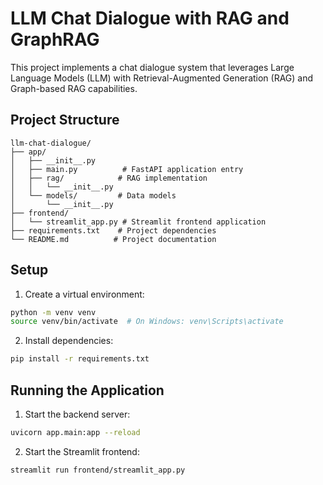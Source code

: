 # LLM Chat Dialogue with RAG and GraphRAG

This project implements a chat dialogue system that leverages Large Language Models (LLM) with Retrieval-Augmented Generation (RAG) and Graph-based RAG capabilities.

## Project Structure

```
llm-chat-dialogue/
├── app/
│   ├── __init__.py
│   ├── main.py          # FastAPI application entry
│   ├── rag/            # RAG implementation
│   │   └── __init__.py
│   └── models/         # Data models
│       └── __init__.py
├── frontend/
│   └── streamlit_app.py # Streamlit frontend application
├── requirements.txt    # Project dependencies
└── README.md          # Project documentation
```

## Setup

1. Create a virtual environment:
```bash
python -m venv venv
source venv/bin/activate  # On Windows: venv\Scripts\activate
```

2. Install dependencies:
```bash
pip install -r requirements.txt
```

## Running the Application

1. Start the backend server:
```bash
uvicorn app.main:app --reload
```

2. Start the Streamlit frontend:
```bash
streamlit run frontend/streamlit_app.py
```
